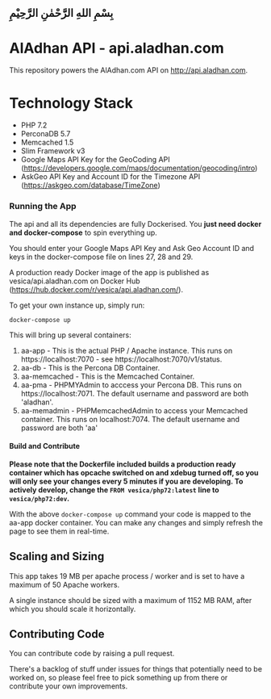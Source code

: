 ## بِسْمِ اللهِ الرَّحْمٰنِ الرَّحِيْمِ

# AlAdhan API - api.aladhan.com

This repository powers the AlAdhan.com API on http://api.aladhan.com.

# Technology Stack
* PHP 7.2
* PerconaDB 5.7
* Memcached 1.5
* Slim Framework v3
* Google Maps API Key for the GeoCoding API (https://developers.google.com/maps/documentation/geocoding/intro)
* AskGeo API Key and Account ID for the Timezone API (https://askgeo.com/database/TimeZone)

### Running the App

The api and all its dependencies are fully Dockerised. You **just need docker and docker-compose** to spin everything up.

You should enter your Google Maps API Key and Ask Geo Account ID and keys in the docker-compose file on lines 27, 28 and 29.

A production ready Docker image of the app is published as vesica/api.aladhan.com on Docker Hub (https://hub.docker.com/r/vesica/api.aladhan.com/).

To get your own instance up, simply run:

```
docker-compose up
``` 

This will bring up several containers:

1. aa-app - This is the actual PHP / Apache instance. This runs on https://localhost:7070 - see https://localhost:7070/v1/status.
2. aa-db - This is the Percona DB Container.
3. aa-memcached - This is the Memcached Container.
4. aa-pma - PHPMYAdmin to acccess your Percona DB. This runs on https://localhost:7071. The default username and password are both 'aladhan'.
5. aa-memadmin - PHPMemcachedAdmin to access your Memcached container. This runs on localhost:7074. The default username and password are both 'aa'

#### Build and Contribute

**Please note that the Dockerfile included builds a production ready container which has opcache switched on and xdebug turned off, so you will only see your changes every 5 minutes if you are developing. To actively develop, change the ```FROM vesica/php72:latest``` line to ```vesica/php72:dev```.**

With the above ```docker-compose up``` command your code is mapped to the aa-app docker container. You can make any changes and simply refresh the page to see them in real-time.

## Scaling and Sizing

This app takes 19 MB per apache process / worker and is set to have a maximum of 50 Apache workers.

A single instance should be sized with a maximum of 1152 MB RAM, after which you should scale it horizontally.

## Contributing Code

You can contribute code by raising a pull request.

There's a backlog of stuff under issues for things that potentially need to be worked on, so please feel free to pick something up from there or contribute your own improvements.
